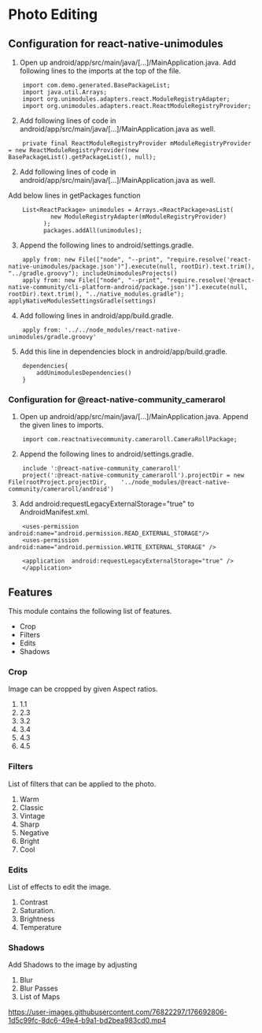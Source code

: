 # Photo Editing


## Configuration for react-native-unimodules

1. Open up android/app/src/main/java/[...]/MainApplication.java. Add following lines to the imports at the top of the file.
```
    import com.demo.generated.BasePackageList;
    import java.util.Arrays;
    import org.unimodules.adapters.react.ModuleRegistryAdapter;
    import org.unimodules.adapters.react.ReactModuleRegistryProvider;

```
2. Add following lines of code in android/app/src/main/java/[...]/MainApplication.java as well.

```
    private final ReactModuleRegistryProvider mModuleRegistryProvider = new ReactModuleRegistryProvider(new BasePackageList().getPackageList(), null);
```

2. Add following lines of code in android/app/src/main/java/[...]/MainApplication.java as well.

Add below lines in getPackages function

```
    List<ReactPackage> unimodules = Arrays.<ReactPackage>asList(
            new ModuleRegistryAdapter(mModuleRegistryProvider)
          );
          packages.addAll(unimodules);
```

3. Append the following lines to android/settings.gradle.

```
    apply from: new File(["node", "--print", "require.resolve('react-native-unimodules/package.json')"].execute(null, rootDir).text.trim(), "../gradle.groovy"); includeUnimodulesProjects()
    apply from: new File(["node", "--print", "require.resolve('@react-native-community/cli-platform-android/package.json')"].execute(null, rootDir).text.trim(), "../native_modules.gradle"); applyNativeModulesSettingsGradle(settings)

```

4. Add following lines in android/app/build.gradle.

```
    apply from: '../../node_modules/react-native-unimodules/gradle.groovy'
```

5. Add this line in dependencies block in android/app/build.gradle.

```
    dependencies{
        addUnimodulesDependencies()
    }
```

### Configuration for @react-native-community_camerarol

1. Open up android/app/src/main/java/[...]/MainApplication.java. Append the given lines to imports.

```
    import com.reactnativecommunity.cameraroll.CameraRollPackage;

```
2. Append the following lines to android/settings.gradle.

```
    include ':@react-native-community_cameraroll'
    project(':@react-native-community_cameraroll').projectDir = new File(rootProject.projectDir, 	'../node_modules/@react-native-community/cameraroll/android')
```
3. Add android:requestLegacyExternalStorage="true" to AndroidManifest.xml.

```
    <uses-permission android:name="android.permission.READ_EXTERNAL_STORAGE"/>
    <uses-permission android:name="android.permission.WRITE_EXTERNAL_STORAGE" />

```
```
    <application  android:requestLegacyExternalStorage="true" /> 
    </application>
```
## Features

This module contains the following list of features.
* Crop
* Filters
* Edits
* Shadows

### Crop
Image can be cropped by given Aspect ratios.
1. 1.1
2. 2.3
3. 3.2
4. 3.4
5. 4.3
6. 4.5

### Filters
List of filters that can be applied to the photo.
1. Warm
2. Classic
3. Vintage
4. Sharp
5. Negative
6. Bright
7. Cool

### Edits
List of effects to edit the image.
1. Contrast
2. Saturation.
3. Brightness
4. Temperature

### Shadows
Add Shadows to the image by adjusting 
1. Blur
2. Blur Passes
3. List of Maps



https://user-images.githubusercontent.com/76822297/176692806-1d5c99fc-8dc6-49e4-b9a1-bd2bea983cd0.mp4

